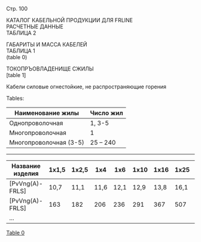 Стр. 100

КАТАЛОГ КАБЕЛЬНОЙ ПРОДУКЦИИ ДЛЯ FRLINE  
РАСЧЕТНЫЕ ДАННЫЕ  
ТАБЛИЦА 2  

ГАБАРИТЫ И МАССА КАБЕЛЕЙ  
ТАБЛИЦА 1  
(table 0)

ТОКОПРЪОВЛАДЕНИЩЕ СЖИЛЫ  
[table 1]

Кабели силовые огнестойкие, не распространяющие горения  
  
Tables:

| **Наименование жилы** | **Число жил** |
|-----------------------|---------------|
| Однопроволочная       | 1, 3-5        |
| Многопроволочная      | 1             |
| Многопроволочная (3-5) | 25 – 240      |

---

| **Название изделия** | **1x1,5** | **1x2,5** | **1x4** | **1x6** | **1x10** | **1x16** | **1x25** | **1x35** | **1x50** | **1x70** | **1x95** | **1x120** | **1x150** | **1x185** | **1x240** |
| --------------------- | ---------- | ---------- | -------- | --------- | ---------- | ---------- | ---------- | ---------- | ---------- | ---------- | ---------- | ----------- | ------------ | ----------- | ------------- |
| [PvVng(A)-FRLS]       | 10,7       | 11,1       | 11,6     | 12,1      | 12,9       | 13,8       | 16,1       | 17,2       | 19,6       | 20,6       | 22,2       | 24,3        | 26,3         | 28,5        | 31,0          |
| [PvVng(A)-FRLS]       | 163        | 182        | 206      | 236       | 291        | 367        | 507        | 625        | 825        | 1033       | 1299       | 1598        | 1934         | 2332        | 2904          |
| ...                   |            |            |          |           |            |            |            |            |            |            |            |              |               |              |                |

[Table 0](#99352d54-bdac-4741-96a5-a1ed622349c1)